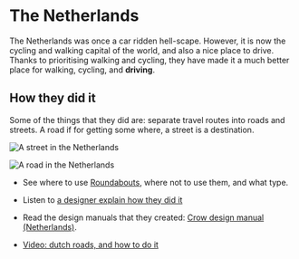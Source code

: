 # The Netherlands
The Netherlands was once a car ridden hell-scape. However, it is now the cycling and walking capital of the world, and also a nice place to drive. Thanks to prioritising walking and cycling, they have made it a much better place for walking, cycling, and **driving**.


## How they did it

Some of the things that they did are: separate travel routes into roads and streets. A road if for getting some where, a street is a destination.


![A street in the Netherlands](images/roads_and_streets/Dutch_street.jpeg "A street in the Netherlands, designed for people, but it has some cars. :todo: get a better picture")


![A road in the Netherlands](images/roads_and_streets/A325.jpeg "A road in the Netherlands, designed to get you places.")


* See where to use [Roundabouts](https://www.youtube.com/watch?v=G24x26s3Hjg), where not to use them, and what type.

* Listen to [a designer explain how they did it](https://www.youtube.com/watch?v=FXfNXLh51yc)

* Read the design manuals that they created: [Crow design manual (Netherlands)](https://crowplatform.com/#downloads).

* [Video: dutch roads, and how to do it](https://www.youtube.com/watch?v=b4ya3V-s4I0)
